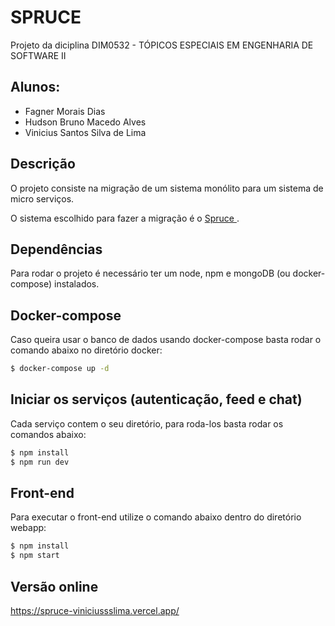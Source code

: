 # SPRUCE

Projeto da diciplina DIM0532 - TÓPICOS ESPECIAIS EM ENGENHARIA DE SOFTWARE II

## Alunos:

- Fagner Morais Dias
- Hudson Bruno Macedo Alves
- Vinicius Santos Silva de Lima

## Descrição

O projeto consiste na migração de um sistema monólito para um sistema de micro serviços.

O sistema escolhido para fazer a migração é o <a href="https://github.com/littledivy/spruce"> Spruce </a>.

## Dependências

Para rodar o projeto é necessário ter um node, npm e mongoDB (ou docker-compose) instalados.

## Docker-compose

Caso queira usar o banco de dados usando docker-compose basta rodar o comando abaixo no diretório docker:

```bash
$ docker-compose up -d
```

## Iniciar os serviços (autenticação, feed e chat)

Cada serviço contem o seu diretório, para roda-los basta rodar os comandos abaixo:

```bash
$ npm install
$ npm run dev
```

## Front-end

Para executar o front-end utilize o comando abaixo dentro do diretório webapp:

```bash
$ npm install
$ npm start
```

## Versão online

<a href="https://spruce-viniciussslima.vercel.app"> https://spruce-viniciussslima.vercel.app/</a>
